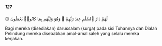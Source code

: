 ##### 127

<span class="ayah">۞ لَهُمْ دَارُ ٱلسَّلَٰمِ عِندَ رَبِّهِمْ ۖ وَهُوَ وَلِيُّهُم بِمَا كَانُوا۟ يَعْمَلُونَ</span>

<span class="ayah_translation">Bagi mereka (disediakan) darussalam (surga) pada sisi Tuhannya dan Dialah Pelindung mereka disebabkan amal-amal saleh yang selalu mereka kerjakan.</span>
